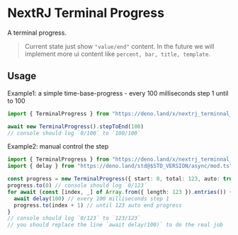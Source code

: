 # NextRJ Terminal Progress

A terminal progress.

> Current state just show `"value/end"` content. In the future we will implement more ui content like
> `percent, bar, title, template`.

## Usage

Example1: a simple time-base-progress - every 100 milliseconds step 1 until to 100

```ts
import { TerminalProgress } from "https://deno.land/x/nextrj_terminnal_progress@$VERSION/mod.ts"

await new TerminalProgress().stepToEnd(100)
// console should log `0/100` to `100/100`
```

Example2: manual control the step

```ts
import { TerminalProgress } from "https://deno.land/x/nextrj_terminnal_progress@$VERSION/mod.ts"
import { delay } from "https://deno.land/std@$STD_VERSION/async/mod.ts"

const progress = new TerminalProgress({ start: 0, total: 123, auto: true, clear: false })
progress.to(0) // console should log `0/123`
for await (const [index, _] of Array.from({ length: 123 }).entries()) {
  await delay(100) // every 100 milliseconds step 1
  progress.to(index + 1) // until 123 auto end progress
}
// console should log `0/123` to `123/123`
// you should replace the line `await delay(100)` to do the real job
```
